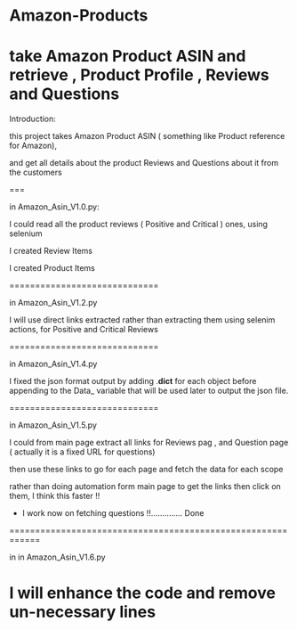 # Amazon-Products
take Amazon Product ASIN and retrieve , Product Profile , Reviews and Questions
==============================================================================================


Introduction:

this project takes Amazon Product ASIN ( something like Product reference for Amazon),

and get all details about the product Reviews and Questions about it from the customers

===

in Amazon_Asin_V1.0.py:

I could read all the product reviews ( Positive and Critical ) ones, using selenium

I created Review Items

I created Product Items


=============================

in  Amazon_Asin_V1.2.py

I will use direct links extracted rather than extracting them using selenim actions, for Positive and Critical Reviews

=============================

in  Amazon_Asin_V1.4.py

I fixed the json format output by adding .__dict__ for each object before appending to the Data_ variable that will be used later
to output the json file.


=============================

in  Amazon_Asin_V1.5.py


I could from main page extract all links for Reviews pag , and Question page ( actually it is a fixed URL for questions)

then use these links to go for each page and fetch the data for each scope

rather than doing automation form main page to get the links then click on them, I think this faster !!

- I work now on fetching questions !!.............. Done

============================================================

in in  Amazon_Asin_V1.6.py

I will enhance the code and remove un-necessary lines
============================================================

